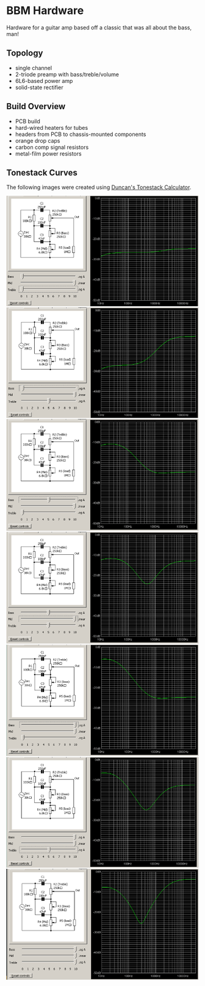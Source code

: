 # BBM Hardware

Hardware for a guitar amp based off a classic that was all about the bass, man!

## Topology

- single channel
- 2-triode preamp with bass/treble/volume
- 6L6-based power amp
- solid-state rectifier

## Build Overview

- PCB build
- hard-wired heaters for tubes
- headers from PCB to chassis-mounted components
- orange drop caps
- carbon comp signal resistors
- metal-film power resistors

## Tonestack Curves

The following images were created using [Duncan's Tonestack Calculator](http://www.duncanamps.com/tsc/download.html). 

![B0T0](img/bassman_tonestack_b0t0.png)
![B0T5](img/bassman_tonestack_b0t5.png)
![B5T0](img/bassman_tonestack_b5t0.png)
![B5T5](img/bassman_tonestack_b5t5.png)
![B10T0](img/bassman_tonestack_b10t0.png)
![B10T5](img/bassman_tonestack_b10t5.png)
![B10T10](img/bassman_tonestack_b10t10.png)
